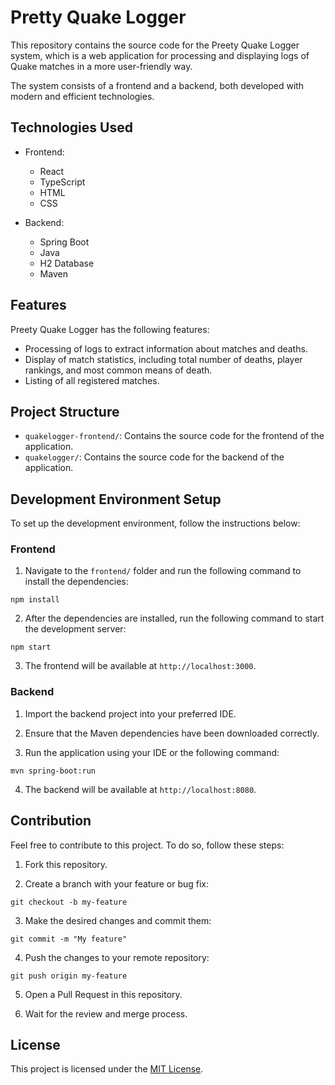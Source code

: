 # Pretty Quake Logger

This repository contains the source code for the Preety Quake Logger system, which is a web application for processing and displaying logs of Quake matches in a more user-friendly way.

The system consists of a frontend and a backend, both developed with modern and efficient technologies.

## Technologies Used

- Frontend:
  - React
  - TypeScript
  - HTML
  - CSS

- Backend:
  - Spring Boot
  - Java
  - H2 Database
  - Maven

## Features

Preety Quake Logger has the following features:

- Processing of logs to extract information about matches and deaths.
- Display of match statistics, including total number of deaths, player rankings, and most common means of death.
- Listing of all registered matches.

## Project Structure

- `quakelogger-frontend/`: Contains the source code for the frontend of the application.
- `quakelogger/`: Contains the source code for the backend of the application.

## Development Environment Setup

To set up the development environment, follow the instructions below:

### Frontend

1. Navigate to the `frontend/` folder and run the following command to install the dependencies:
```
npm install
```

2. After the dependencies are installed, run the following command to start the development server:
```
npm start
```

3. The frontend will be available at `http://localhost:3000`.

### Backend

1. Import the backend project into your preferred IDE.

2. Ensure that the Maven dependencies have been downloaded correctly.

3. Run the application using your IDE or the following command:

```
mvn spring-boot:run
```

4. The backend will be available at `http://localhost:8080`.

## Contribution

Feel free to contribute to this project. To do so, follow these steps:

1. Fork this repository.

2. Create a branch with your feature or bug fix:

```git
git checkout -b my-feature
```

3. Make the desired changes and commit them:

```git
git commit -m "My feature"
```

4. Push the changes to your remote repository:

```git
git push origin my-feature
```

5. Open a Pull Request in this repository.

6. Wait for the review and merge process.

## License

This project is licensed under the [MIT License](LICENSE).

